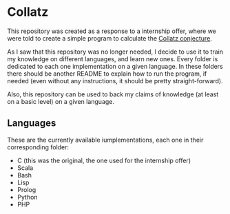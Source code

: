# Collatz
  This repository was created as a response to a internship offer, where we were told to create a simple program to calculate the [Collatz conjecture](https://en.wikipedia.org/wiki/Collatz_conjecture).

  As I saw that this repository was no longer needed, I decide to use it to train my knowledge on different languages, and learn new ones. Every folder is dedicated to each one implementation on a given language. In these folders there should be another README to explain how to run the program, if needed (even without any instructions, it should be pretty straight-forward).

  Also, this repository can be used to back my claims of knowledge (at least on a basic level) on a given language.

## Languages
  These are the currently available iumplementations, each one in their corresponding folder:
  - C (this was the original, the one used for the internship offer)
  - Scala
  - Bash
  - Lisp
  - Prolog
  - Python
  - PHP
